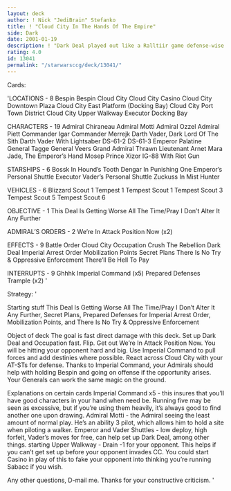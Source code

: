 ```yaml
---
layout: deck
author: ! Nick "JediBrain" Stefanko
title: ! "Cloud City In The Hands Of The Empire"
side: Dark
date: 2001-01-19
description: ! "Dark Deal played out like a Ralltiir game defense-wise."
rating: 4.0
id: 13041
permalink: "/starwarsccg/deck/13041/"
---
```

Cards: 

'LOCATIONS - 8
Bespin
Bespin Cloud City
Cloud City Casino
Cloud City Downtown Plaza
Cloud City East Platform (Docking Bay)
Cloud City Port Town District
Cloud City Upper Walkway
Executor Docking Bay

CHARACTERS - 19
Admiral Chiraneau
Admiral Motti
Admiral Ozzel
Admiral Piett
Commander Igar
Commander Merrejk
Darth Vader, Dark Lord Of The Sith
Darth Vader With Lightsaber
DS-61-2
DS-61-3
Emperor Palatine
General Tagge
General Veers
Grand Admiral Thrawn
Lieutenant Arnet
Mara Jade, The Emperor’s Hand
Mosep
Prince Xizor
IG-88 With Riot Gun

STARSHIPS - 6
Bossk In Hound’s Tooth
Dengar In Punishing One
Emperor’s Personal Shuttle
Executor
Vader’s Personal Shuttle
Zuckuss In Mist Hunter

VEHICLES - 6
Blizzard Scout 1
Tempest 1
Tempest Scout 1
Tempest Scout 3
Tempest Scout 5
Tempest Scout 6

OBJECTIVE - 1
This Deal Is Getting Worse All The Time/Pray I Don’t Alter It Any Further

ADMIRAL’S ORDERS - 2
We’re In Attack Position Now (x2)

EFFECTS - 9
Battle Order
Cloud City Occupation
Crush The Rebellion
Dark Deal
Imperial Arrest Order
Mobilization Points
Secret Plans
There Is No Try & Oppressive Enforcement
There’ll Be Hell To Pay

INTERRUPTS - 9
Ghhhk
Imperial Command (x5)
Prepared Defenses
Trample (x2)
'

Strategy: '

Starting stuff
This Deal Is Getting Worse All The Time/Pray I Don’t Alter It Any Further, Secret Plans, Prepared Defenses for Imperial Arrest Order, Mobilization Points, and There Is No Try & Oppressive Enforcement

Object of deck
The goal is fast direct damage with this deck.	Set up Dark Deal and Occupation fast.  Flip.  Get out We’re In Attack Position Now.  You will be hitting your opponent hard and big.  Use Imperial Command to pull forces and add destinies where possible.  React across Cloud City with your AT-STs for defense.
Thanks to Imperial Command, your Admirals should help with holding Bespin and going on offense if the opportunity arises.  Your Generals can work the same magic on the ground.

Explanations on certain cards
Imperial Command x5 - this insures that you’ll have good characters in your hand when need be.  Running five may be seen as excessive, but if you’re using them heavily, it’s always good to find another one upon drawing.
Admiral Motti - the Admiral seeing the least amount of normal play.  He’s an ability 3 pilot, which allows him to hold a site when piloting a walker.
Emperor and Vader Shuttles - low deploy, high forfeit, Vader’s moves for free, can help set up Dark Deal, among other things.
starting Upper Walkway - Drain -1 for your opponent.  This helps if you can’t get set up before your opponent invades CC.	You could start Casino in play of this to fake your opponent into thinking you’re running Sabacc if you wish.

Any other questions, D-mail me.  Thanks for your constructive criticism. '
